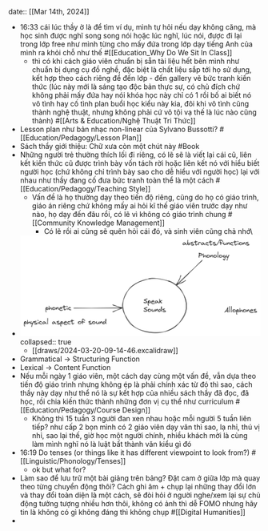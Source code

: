 date:: [[Mar 14th, 2024]]

- 16:33 cái lúc thầy ờ là để tìm ví dụ, mình tự hỏi nếu dạy không căng, mà học sinh được nghĩ song song nói hoặc lúc nghĩ, lúc nói, được đi lại trong lớp free như mình từng cho mấy đứa trong lớp dạy tiếng Anh của mình ra khỏi chỗ như thế #[[Education_Why Do We Sit In Class]]
	- thì có khi cách giáo viên chuẩn bị sẵn tài liệu hết bên mình như chuẩn bị dụng cụ đồ nghề, đặc biệt là chất liệu sắp tới họ sử dụng, kết hợp theo cách riêng để đến lớp - đến gallery vẽ bức tranh kiến thức (lúc này mới là sáng tạo độc bản thực sự, có chủ đích chứ không phải mấy đứa hay nói khóa học này chỉ có 1 rồi bố ai biết nó vô tình hay cố tình plan buổi học kiểu này kia, đôi khi vô tình cũng thành nghệ thuật, nhưng không phải cứ vô tội vạ thế là lúc nào cũng thành) #[[Arts & Education/Nghệ Thuật Tri Thức]]
- Lesson plan như bản nhạc non-linear của Sylvano Bussotti? #[[Education/Pedagogy/Lesson Plan]]
- Sách thầy giới thiệu: Chữ xưa còn một chút này #Book
- Những người trẻ thường thích lối đi riêng, có lẽ sẽ là viết lại cái cũ, liên kết kiến thức cũ được trình bày vốn tách rời hoặc liên kết nó với hiểu biết người học (chứ không chỉ trình bày sao cho dễ hiểu với người học) lại với nhau như thầy đang cố đưa bức tranh toàn thể là một cách #[[Education/Pedagogy/Teaching Style]]
	- Vấn đề là họ thường dạy theo tiến độ riêng, cũng do họ có giáo trình, giáo án riêng chứ không mấy ai hỏi kĩ thế giáo viên trước dạy như nào, họ dạy đến đâu rồi, có lẽ vì không có giáo trình chung #[[Community Knowledge Management]]
		- Có lẽ rồi ai cũng sẽ quên hỏi cái đó, và sinh viên cũng chả nhớ\
- ![image.png](../assets/image_1710901137085_0.png)
  collapsed:: true
	- [[draws/2024-03-20-09-14-46.excalidraw]]
- Grammatical -> Structuring Function
- Lexical -> Content Function
- Nếu mỗi ngày 1 giáo viên, một cách dạy cùng một vấn đề, vẫn dựa theo tiến độ giáo trình nhưng không ép là phải chính xác từ đó thì sao, cách thầy này dạy như thể nó là sự kết hợp của nhiều sách thầy đã đọc, đã học, rồi chia kiến thức thành những đơn vị cụ thể như curriculum #[[Education/Pedagogy/Course Design]]
	- Không thì 15 tuần 3 người đan xen nhau hoặc mỗi người 5 tuần liên tiếp? như cấp 2 bọn mình có 2 giáo viên dạy văn thì sao, lạ nhỉ, thú vị nhỉ, sao lại thế, giờ học một người chính, nhiều khách mời là cùng làm mình nghĩ nó là luật bất thành văn kiểu gì đó
- 16:19 Do tenses (or things like it has different viewpoint to look from?) #[[Linguistic/Phonology/Tenses]]
	- ok but what for?
- Làm sao để lưu trữ một bài giảng trên bảng? Đặt cam ở giữa lớp mà quay theo từng chuyển động thôi? Cách ghi âm + chụp lại những thay đổi lớn và thay đổi toàn diện là một cách, sẽ đòi hỏi ở người nghe/xem lại sự chủ động tưởng tượng nhiều hơn thôi, không có ảnh thì dễ FOMO nhưng hãy tin là không có gì không đáng thì không chụp #[[Digital Humanities]]
-